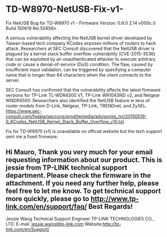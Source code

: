 # TD-W8970-NetUSB-Fix-v1-
Fix NetUSB Bug for TD-W8970 v1 - Firmware Version: 0.6.0 2.14 v000c.0 Build 150619 Rel.50856n


A serious vulnerability affecting the NetUSB kernel driver developed by Taiwan-based tech company KCodes exposes millions of routers to hack attack.
Researchers at SEC Consult discovered that the NetUSB driver is plagued by a kernel stack buffer overflow vulnerability (CVE-2015-3036) that can be exploited by an unauthenticated attacker to execute arbitrary code or cause a denial-of-service (DoS) condition. The flaw, caused by insufficient input validation, can be triggered by specifying a computer name that is longer than 64 characters when the client connects to the server.

SEC Consult has confirmed that the vulnerability affects the latest firmware versions for TP-Link TL-WDR4300 V1, TP-Link WR1043ND v2, and Netgear WNDR4500. Researchers also identified the NetUSB feature in tens of router models from D-Link, Netgear, TP-Link, TRENDnet, and ZyXEL.
https://www.sec-consult.com/fxdata/seccons/prod/temedia/advisories_txt/20150519-0_KCodes_NetUSB_Kernel_Stack_Buffer_Overflow_v10.txt


Fix for TD-W8970 (v1) is unavailable on official website but the tech support sent me a fixed firmware:

Hi Mauro,
Thank you very much for your email requesting information about our product.
This is jessie from TP-LINK technical support department.
Please check the firmware in the attachment.
If you need any further help, please feel free to let me know.
To get technical support more quickly, please go to http://www.tp-link.com/en/support/faq/
Best Regards!
---------------------------------------------
Jessie Wang
Technical Support Engineer
TP-LINK TECHNOLOGIES CO., LTD.
E-mail: jessie.wang@tp-link.com
Website:http://tp-link.com/en/Support/
